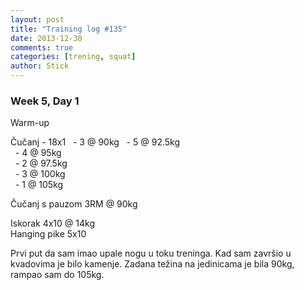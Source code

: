 ```yaml
---
layout: post
title: "Training log #135"
date: 2013-12-30
comments: true
categories: [trening, squat]
author: Stick
---
```


### Week 5, Day 1  

Warm-up  

Čučanj - 18x1 
&nbsp; - 3 @ 90kg
&nbsp; - 5 @ 92.5kg   
&nbsp; - 4 @ 95kg  
&nbsp; - 2 @ 97.5kg  
&nbsp; - 3 @ 100kg  
&nbsp; - 1 @ 105kg  

Čučanj s pauzom 3RM @ 90kg   

Iskorak 4x10 @ 14kg  
Hanging pike 5x10  

Prvi put da sam imao upale nogu u toku treninga. Kad sam završio u kvadovima je bilo kamenje. Zadana težina na jedinicama je bila 90kg, rampao sam do 105kg.
